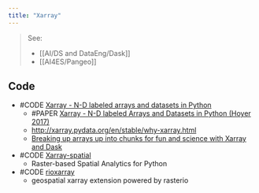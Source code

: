 ```yaml
---
title: "Xarray"
---
```


> See: 
> - [[AI/DS and DataEng/Dask]]
> - [[AI4ES/Pangeo]]

## Code
- #CODE [Xarray - N-D labeled arrays and datasets in Python](https://github.com/pydata/xarray)
	- #PAPER [Xarray - N-D labeled Arrays and Datasets in Python (Hoyer 2017)](https://openresearchsoftware.metajnl.com/articles/10.5334/jors.148/)
	- http://xarray.pydata.org/en/stable/why-xarray.html
	- [Breaking up arrays up into chunks for fun and science with Xarray and Dask](https://www.youtube.com/watch?v=0dO-iC16xUo)
- #CODE [Xarray-spatial](https://github.com/makepath/xarray-spatial)
	- Raster-based Spatial Analytics for Python
- #CODE [rioxarray](https://github.com/corteva/rioxarray)
	- geospatial xarray extension powered by rasterio
